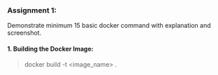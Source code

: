 ### Assignment 1:

Demonstrate minimum 15 basic docker command with explanation and screenshot.


#### 1. Building the Docker Image:

> docker build -t <image_name> .

